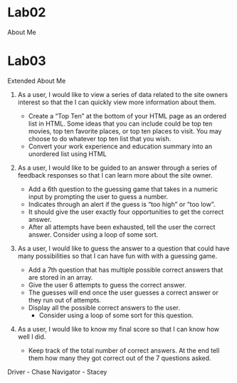 # Lab02
About Me 

# Lab03
Extended About Me

1. As a user, I would like to view a series of data related to the site owners interest so that the I can quickly view more information about them.

    * Create a “Top Ten” at the bottom of your HTML page as an ordered list in HTML. Some ideas that you can include could be top ten movies, top ten favorite places, or top ten places to visit. You may choose to do whatever top ten list that you wish.
    * Convert your work experience and education summary into an unordered list using HTML


2. As a user, I would like to be guided to an answer through a series of feedback responses so that I can learn more about the site owner.

    * Add a 6th question to the guessing game that takes in a numeric input by prompting the user to guess a number.
    * Indicates through an alert if the guess is “too high” or “too low”.
    * It should give the user exactly four opportunities to get the correct answer.
    * After all attempts have been exhausted, tell the user the correct answer. Consider using a loop of some sort.

4. As a user, I would like to guess the answer to a question that could have many possibilities so that I can have fun with with a guessing game.

    * Add a 7th question that has multiple possible correct answers that are stored in an array.
    * Give the user 6 attempts to guess the correct answer.
    * The guesses will end once the user guesses a correct answer or they run out of attempts.
    * Display all the possible correct answers to the user.
        * Consider using a loop of some sort for this question.

5. As a user, I would like to know my final score so that I can know how well I did.

    * Keep track of the total number of correct answers. At the end tell them how many they got correct out of the 7 questions asked.

Driver - Chase
Navigator - Stacey